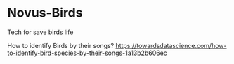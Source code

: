 # Novus-Birds
Tech for save birds life

How to identify Birds by their songs?
https://towardsdatascience.com/how-to-identify-bird-species-by-their-songs-1a13b2b606ec
